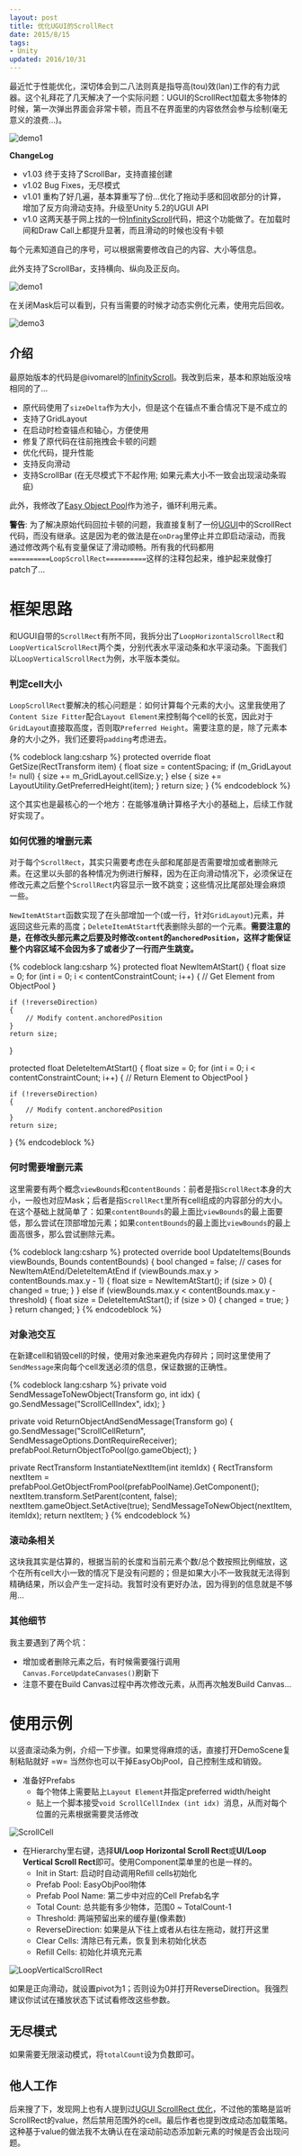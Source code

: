 ```yaml
---
layout: post
title: 优化UGUI的ScrollRect
date: 2015/8/15
tags:
- Unity
updated: 2016/10/31
---
```


最近忙于性能优化，深切体会到二八法则真是指导高(tou)效(lan)工作的有力武器。这个礼拜花了几天解决了一个实际问题：UGUI的ScrollRect加载太多物体的时候，第一次弹出界面会非常卡顿，而且不在界面里的内容依然会参与绘制(毫无意义的浪费...)。

![demo1](/images/LoopScrollRect/demo1.gif)

<!--more-->

**ChangeLog**

- v1.03 终于支持了ScrollBar，支持直接创建
- v1.02 Bug Fixes，无尽模式
- v1.01 重构了好几遍，基本算重写了份...优化了拖动手感和回收部分的计算，增加了反方向滑动支持。升级至Unity 5.2的UGUI API
- v1.0 这两天基于网上找的一份[InfinityScroll](https://github.com/ivomarel/InfinityScroll)代码，把这个功能做了。在加载时间和Draw Call上都提升显著，而且滑动的时候也没有卡顿

每个元素知道自己的序号，可以根据需要修改自己的内容、大小等信息。

此外支持了ScrollBar，支持横向、纵向及正反向。

![demo1](/images/LoopScrollRect/demo2.gif)

在关闭Mask后可以看到，只有当需要的时候才动态实例化元素，使用完后回收。

![demo3](/images/LoopScrollRect/demo3.gif)

## 介绍

最原始版本的代码是@ivomarel的[InfinityScroll](https://github.com/ivomarel/InfinityScroll)。我改到后来，基本和原始版没啥相同的了...

- 原代码使用了`sizeDelta`作为大小，但是这个在锚点不重合情况下是不成立的
- 支持了GridLayout
- 在启动时检查锚点和轴心，方便使用
- 修复了原代码在往前拖拽会卡顿的问题
- 优化代码，提升性能
- 支持反向滑动
- 支持ScrollBar (在无尽模式下不起作用; 如果元素大小不一致会出现滚动条瑕疵)

此外，我修改了[Easy Object Pool](https://www.assetstore.unity3d.com/cn/#!/content/31928)作为池子，循环利用元素。

**警告**: 为了解决原始代码回拉卡顿的问题，我直接复制了一份[UGUI](https://bitbucket.org/Unity-Technologies/ui)中的ScrollRect代码，而没有继承。这是因为老的做法是在`onDrag`里停止并立即启动滚动，而我通过修改两个私有变量保证了滑动顺畅。所有我的代码都用`==========LoopScrollRect==========`这样的注释包起来，维护起来就像打patch了...

# 框架思路

和UGUI自带的`ScrollRect`有所不同，我拆分出了`LoopHorizontalScrollRect`和`LoopVerticalScrollRect`两个类，分别代表水平滚动条和水平滚动条。下面我们以`LoopVerticalScrollRect`为例，水平版本类似。

### 判定cell大小

`LoopScrollRect`要解决的核心问题是：如何计算每个元素的大小。这里我使用了`Content Size Fitter`配合`Layout Element`来控制每个cell的长宽，因此对于`GridLayout`直接取高度，否则取`Preferred Height`。需要注意的是，除了元素本身的大小之外，我们还要将`padding`考虑进去。

{% codeblock lang:csharp %}
protected override float GetSize(RectTransform item)
{
    float size = contentSpacing;
    if (m_GridLayout != null)
    {
        size += m_GridLayout.cellSize.y;
    }
    else
    {
        size += LayoutUtility.GetPreferredHeight(item);
    }
    return size;
}
{% endcodeblock %}

这个其实也是最核心的一个地方：在能够准确计算格子大小的基础上，后续工作就好实现了。

### 如何优雅的增删元素

对于每个`ScrollRect`，其实只需要考虑在头部和尾部是否需要增加或者删除元素。在这里以头部的各种情况为例进行解释，因为在正向滑动情况下，必须保证在修改元素之后整个`ScrollRect`内容显示一致不跳变；这些情况比尾部处理会麻烦一些。

`NewItemAtStart`函数实现了在头部增加一个(或一行，针对`GridLayout`)元素，并返回这些元素的高度；`DeleteItemAtStart`代表删除头部的一个元素。**需要注意的是，在修改头部元素之后要及时修改`content`的`anchoredPosition`，这样才能保证整个内容区域不会因为多了或者少了一行而产生跳变。**

{% codeblock lang:csharp %}
protected float NewItemAtStart()
{
    float size = 0;
    for (int i = 0; i < contentConstraintCount; i++)
    {
        // Get Element from ObjectPool
    }

    if (!reverseDirection)
    {
        // Modify content.anchoredPosition
    }
    return size;
}

protected float DeleteItemAtStart()
{
    float size = 0;
    for (int i = 0; i < contentConstraintCount; i++)
    {
        // Return Element to ObjectPool
    }

    if (!reverseDirection)
    {
        // Modify content.anchoredPosition
    }
    return size;
}
{% endcodeblock %}

### 何时需要增删元素

这里需要有两个概念`viewBounds`和`contentBounds`：前者是指`ScrollRect`本身的大小，一般也对应Mask；后者是指`ScrollRect`里所有cell组成的内容部分的大小。在这个基础上就简单了：如果`contentBounds`的最上面比`viewBounds`的最上面要低，那么尝试在顶部增加元素；如果`contentBounds`的最上面比`viewBounds`的最上面高很多，那么尝试删除元素。

{% codeblock lang:csharp %}
protected override bool UpdateItems(Bounds viewBounds, Bounds contentBounds)
{
    bool changed = false;
    // cases for NewItemAtEnd/DeleteItemAtEnd
    if (viewBounds.max.y > contentBounds.max.y - 1)
    {
        float size = NewItemAtStart();
        if (size > 0)
        {
            changed = true;
        }
    }
    else if (viewBounds.max.y < contentBounds.max.y - threshold)
    {
        float size = DeleteItemAtStart();
        if (size > 0)
        {
            changed = true;
        }
    }
    return changed;
}
{% endcodeblock %}

### 对象池交互

在新建cell和销毁cell的时候，使用对象池来避免内存碎片；同时这里使用了`SendMessage`来向每个cell发送必须的信息，保证数据的正确性。

{% codeblock lang:csharp %}
private void SendMessageToNewObject(Transform go, int idx)
{
    go.SendMessage("ScrollCellIndex", idx);
}

private void ReturnObjectAndSendMessage(Transform go)
{
    go.SendMessage("ScrollCellReturn", SendMessageOptions.DontRequireReceiver);
    prefabPool.ReturnObjectToPool(go.gameObject);
}

private RectTransform InstantiateNextItem(int itemIdx)
{
    RectTransform nextItem = prefabPool.GetObjectFromPool(prefabPoolName).GetComponent<RectTransform>();
    nextItem.transform.SetParent(content, false);
    nextItem.gameObject.SetActive(true);
    SendMessageToNewObject(nextItem, itemIdx);
    return nextItem;
}
{% endcodeblock %}

### 滚动条相关

这块我其实是估算的，根据当前的长度和当前元素个数/总个数按照比例缩放，这个在所有cell大小一致的情况下是没有问题的；但是如果大小不一致我就无法得到精确结果，所以会产生一定抖动。我暂时没有更好办法，因为得到的信息就是不够用...

### 其他细节

我主要遇到了两个坑：

- 增加或者删除元素之后，有时候需要强行调用`Canvas.ForceUpdateCanvases()`刷新下
- 注意不要在Build Canvas过程中再次修改元素，从而再次触发Build Canvas...

# 使用示例

以竖直滚动条为例，介绍一下步骤。如果觉得麻烦的话，直接打开DemoScene复制粘贴就好 =w= 当然你也可以干掉EasyObjPool，自己控制生成和销毁。

- 准备好Prefabs
    - 每个物体上需要贴上`Layout Element`并指定preferred width/height
    - 贴上一个脚本接受`void ScrollCellIndex (int idx) `消息，从而对每个位置的元素根据需要灵活修改

![ScrollCell](/images/LoopScrollRect/ScrollCell.png)

- 在Hierarchy里右键，选择**UI/Loop Horizontal Scroll Rect**或**UI/Loop Vertical Scroll Rect**即可。使用Component菜单里的也是一样的。
    - Init in Start: 启动时自动调用Refill cells初始化
    - Prefab Pool: EasyObjPool物体
    - Prefab Pool Name: 第二步中对应的Cell Prefab名字
    - Total Count: 总共能有多少物体，范围0 ~ TotalCount-1
    - Threshold: 两端预留出来的缓存量(像素数)
    - ReverseDirection: 如果是从下往上或者从右往左拖动，就打开这里
    - Clear Cells: 清除已有元素，恢复到未初始化状态
    - Refill Cells: 初始化并填充元素

![LoopVerticalScrollRect](/images/LoopScrollRect/LoopVerticalScrollRect.png)

如果是正向滑动，就设置pivot为1；否则设为0并打开ReverseDirection。我强烈建议你试试在播放状态下试试看修改这些参数。

## 无尽模式

如果需要无限滚动模式，将`totalCount`设为负数即可。

## 他人工作

后来搜了下，发现网上也有人提到过[UGUI ScrollRect 优化](http://blog.csdn.net/subsystemp/article/details/46912479)，不过他的策略是监听ScrollRect的value，然后禁用范围外的cell。最后作者也提到改成动态加载策略。这种基于value的做法我不太确认在在滚动前动态添加新元素的时候是否会出现问题。
